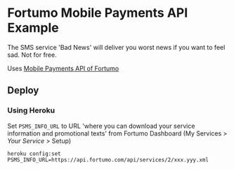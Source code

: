 # Fortumo Mobile Payments API Example

The SMS service 'Bad News' will deliver you worst news if you
want to feel sad. Not for free.

Uses [Mobile Payments API of Fortumo](http://developers.fortumo.com/mobile-payments-api/)

## Deploy

### Using Heroku

Set `PSMS_INFO_URL` to URL 'where you can download your service information and promotional texts' from Fortumo Dashboard (My Services > _Your Service_ > Setup)

    heroku config:set PSMS_INFO_URL=https://api.fortumo.com/api/services/2/xxx.yyy.xml

